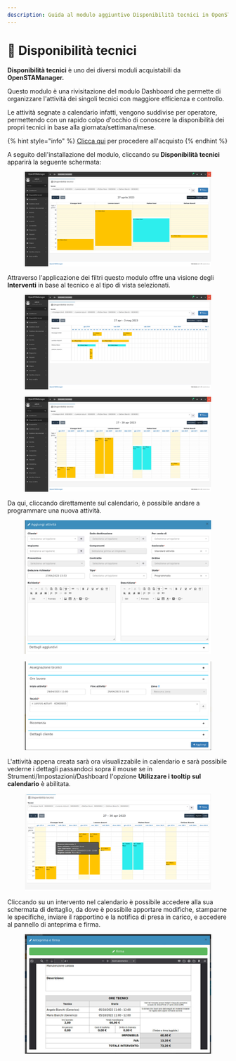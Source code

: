 ```yaml
---
description: Guida al modulo aggiuntivo Disponibilità tecnici in OpenSTAManager
---
```


# 📗 Disponibilità tecnici

**Disponibilità tecnici** è uno dei diversi moduli acquistabili da **OpenSTAManager.**&#x20;

Questo modulo è una rivisitazione del modulo Dashboard che permette di organizzare l'attività dei singoli tecnici con maggiore efficienza e controllo.

Le attività segnate a calendario infatti, vengono suddivise per operatore, permettendo con un rapido colpo d'occhio di conoscere la disponibilità dei propri tecnici in base alla giornata/settimana/mese.

{% hint style="info" %}
[Clicca qui](https://shop.openstamanager.com/prodotto/disponibilita-tecnici/) per procedere all'acquisto
{% endhint %}

A seguito dell'installazione del modulo, cliccando su **Disponibilità tecnici** apparirà la seguente schermata:

<figure><img src="../.gitbook/assets/immagine (5).png" alt=""><figcaption></figcaption></figure>

Attraverso l'applicazione dei filtri questo modulo offre una visione degli **Interventi** in base al tecnico e al tipo di vista selezionati.

<figure><img src="../.gitbook/assets/immagine (6).png" alt=""><figcaption></figcaption></figure>

<figure><img src="../.gitbook/assets/immagine (4) (3).png" alt=""><figcaption></figcaption></figure>

Da qui, cliccando direttamente sul calendario, è possibile andare a programmare una nuova attività.

<figure><img src="../.gitbook/assets/immagine (1).png" alt=""><figcaption></figcaption></figure>

<figure><img src="../.gitbook/assets/immagine (2).png" alt=""><figcaption></figcaption></figure>

L'attività appena creata sarà ora visualizzabile in calendario e sarà possibile vederne i dettagli passandoci sopra il mouse se in Strumenti/Impostazioni/Dashboard l'opzione **Utilizzare i tooltip sul calendario** è abilitata.

<figure><img src="../.gitbook/assets/immagine.png" alt=""><figcaption></figcaption></figure>

Cliccando su un intervento nel calendario è possibile accedere alla sua schermata di dettaglio, da dove è possibile apportare modifiche, stamparne le specifiche, inviare il rapportino e la notifica di presa in carico, e accedere al pannello di anteprima e firma.

<figure><img src="../.gitbook/assets/immagine (364).png" alt=""><figcaption></figcaption></figure>
